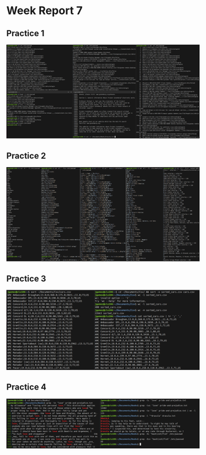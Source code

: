 # Week Report 7

## Practice 1
![practice 1](p1.png)

## Practice 2
![practice 2](p2.png)

## Practice 3
![practice 3](p3.png)

## Practice 4
![practice 4](p4.png)